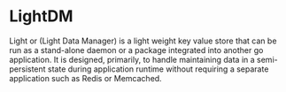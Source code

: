 # LightDM

Light or (Light Data Manager) is a light weight key value store that can be run as a stand-alone daemon or a package integrated into another go application.  It is designed, primarily, to handle maintaining data in a semi-persistent state during application runtime without requiring a separate application such as Redis or Memcached.